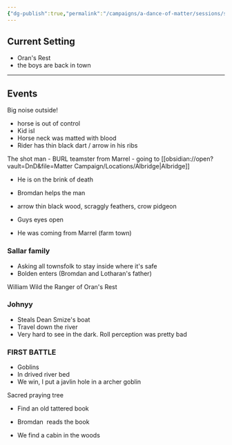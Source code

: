 ```yaml
---
{"dg-publish":true,"permalink":"/campaigns/a-dance-of-matter/sessions/session-001/"}
---
```



## Current Setting
- Oran's Rest
- the boys are back in town
---

## Events
Big noise outside!

-   horse is out of control
-   Kid isI
-   Horse neck was matted with blood
-   Rider has thin black dart / arrow in his ribs

The shot man - BURL teamster from Marrel - going to [[obsidian://open?vault=DnD&file=Matter Campaign/Locations/Albridge\|Albridge]]

-   He is on the brink of death
-   Bromdan helps the man
-   arrow thin black wood, scraggly feathers, crow pidgeon
-   Guys eyes open

-   He was coming from Marrel (farm town)

### Sallar family
-   Asking all townsfolk to stay inside where it's safe
-   Bolden enters (Bromdan and Lotharan's father)

William Wild the Ranger of Oran's Rest

### Johnyy
-   Steals Dean Smize's boat
-   Travel down the river
-   Very hard to see in the dark. Roll perception was pretty bad

### FIRST BATTLE
-   Goblins
-   In drived river bed
-   We win, I put a javlin hole in a archer goblin

Sacred praying tree
-   Find an old tattered book

-   Bromdan  reads the book

-   We find a cabin in the woods